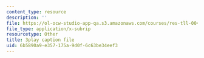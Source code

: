 ```yaml
---
content_type: resource
description: ''
file: https://ol-ocw-studio-app-qa.s3.amazonaws.com/courses/res-tll-004-stem-concept-videos-fall-2013/6b5890a9e357175a9d0f6c63be34eef3_XR_0k8JIawY.srt
file_type: application/x-subrip
resourcetype: Other
title: 3play caption file
uid: 6b5890a9-e357-175a-9d0f-6c63be34eef3
---
```

